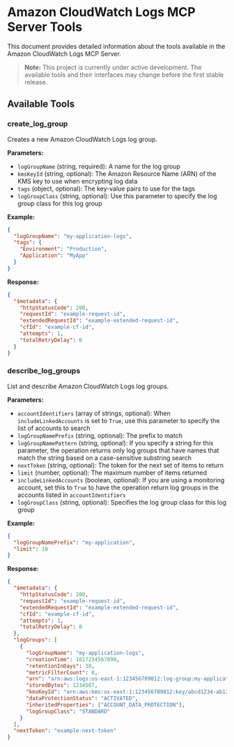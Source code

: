 # Amazon CloudWatch Logs MCP Server Tools

This document provides detailed information about the tools available in the Amazon CloudWatch Logs MCP Server.

> **Note:** This project is currently under active development. The available tools and their interfaces may change before the first stable release.

## Available Tools

### create_log_group

Creates a new Amazon CloudWatch Logs log group.

**Parameters:**

- `logGroupName` (string, required): A name for the log group
- `kmsKeyId` (string, optional): The Amazon Resource Name (ARN) of the KMS key to use when encrypting log data
- `tags` (object, optional): The key-value pairs to use for the tags
- `logGroupClass` (string, optional): Use this parameter to specify the log group class for this log group

**Example:**

```json
{
  "logGroupName": "my-application-logs",
  "tags": {
    "Environment": "Production",
    "Application": "MyApp"
  }
}
```

**Response:**

```json
{
  "$metadata": {
    "httpStatusCode": 200,
    "requestId": "example-request-id",
    "extendedRequestId": "example-extended-request-id",
    "cfId": "example-cf-id",
    "attempts": 1,
    "totalRetryDelay": 0
  }
}
```

### describe_log_groups

List and describe Amazon CloudWatch Logs log groups.

**Parameters:**

- `accountIdentifiers` (array of strings, optional): When `includeLinkedAccounts` is set to `True`, use this parameter to specify the list of accounts to search
- `logGroupNamePrefix` (string, optional): The prefix to match
- `logGroupNamePattern` (string, optional): If you specify a string for this parameter, the operation returns only log groups that have names that match the string based on a case-sensitive substring search
- `nextToken` (string, optional): The token for the next set of items to return
- `limit` (number, optional): The maximum number of items returned
- `includeLinkedAccounts` (boolean, optional): If you are using a monitoring account, set this to `True` to have the operation return log groups in the accounts listed in `accountIdentifiers`
- `logGroupClass` (string, optional): Specifies the log group class for this log group

**Example:**

```json
{
  "logGroupNamePrefix": "my-application",
  "limit": 10
}
```

**Response:**

```json
{
  "$metadata": {
    "httpStatusCode": 200,
    "requestId": "example-request-id",
    "extendedRequestId": "example-extended-request-id",
    "cfId": "example-cf-id",
    "attempts": 1,
    "totalRetryDelay": 0
  },
  "logGroups": [
    {
      "logGroupName": "my-application-logs",
      "creationTime": 1617234567890,
      "retentionInDays": 30,
      "metricFilterCount": 0,
      "arn": "arn:aws:logs:us-east-1:123456789012:log-group:my-application-logs",
      "storedBytes": 1234567,
      "kmsKeyId": "arn:aws:kms:us-east-1:123456789012:key/abcd1234-ab12-cd34-ef56-abcdef123456",
      "dataProtectionStatus": "ACTIVATED",
      "inheritedProperties": ["ACCOUNT_DATA_PROTECTION"],
      "logGroupClass": "STANDARD"
    }
  ],
  "nextToken": "example-next-token"
}
```
